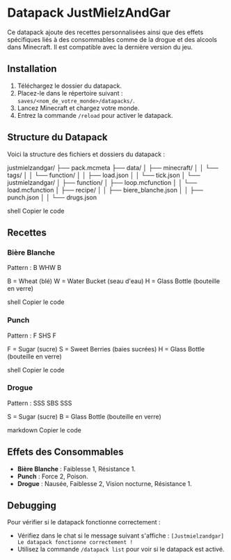 # Datapack JustMielzAndGar

Ce datapack ajoute des recettes personnalisées ainsi que des effets spécifiques liés à des consommables comme de la drogue et des alcools dans Minecraft. Il est compatible avec la dernière version du jeu.

## Installation

1. Téléchargez le dossier du datapack.
2. Placez-le dans le répertoire suivant : `saves/<nom_de_votre_monde>/datapacks/`.
3. Lancez Minecraft et chargez votre monde.
4. Entrez la commande `/reload` pour activer le datapack.

## Structure du Datapack

Voici la structure des fichiers et dossiers du datapack :

justmielzandgar/ ├── pack.mcmeta ├── data/ │ ├── minecraft/ │ │ └── tags/ │ │ └── function/ │ │ ├── load.json │ │ └── tick.json │ └── justmielzandgar/ │ ├── function/ │  ├── loop.mcfunction │ │ └── load.mcfunction │ ├── recipe/ │ │ ├── biere_blanche.json │ │ ├── punch.json │ │ └── drugs.json

shell
Copier le code

## Recettes

### Bière Blanche

Pattern : B WHW B

B = Wheat (blé) W = Water Bucket (seau d'eau) H = Glass Bottle (bouteille en verre)

shell
Copier le code

### Punch

Pattern : F SHS F

F = Sugar (sucre) S = Sweet Berries (baies sucrées) H = Glass Bottle (bouteille en verre)

shell
Copier le code

### Drogue

Pattern : SSS SBS SSS

S = Sugar (sucre) B = Glass Bottle (bouteille en verre)

markdown
Copier le code

## Effets des Consommables

- **Bière Blanche** : Faiblesse 1, Résistance 1.
- **Punch** : Force 2, Poison.
- **Drogue** : Nausée, Faiblesse 2, Vision nocturne, Résistance 1.

## Debugging

Pour vérifier si le datapack fonctionne correctement :
- Vérifiez dans le chat si le message suivant s'affiche : `[Justmielzandgar] Le datapack fonctionne correctement !`
- Utilisez la commande `/datapack list` pour voir si le datapack est activé.
